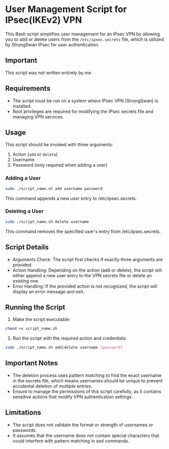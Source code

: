 # User Management Script for IPsec(IKEv2) VPN

This Bash script simplifies user management for an IPsec VPN by allowing you to add or delete users from the `/etc/ipsec.secrets` file, which is utilized by StrongSwan IPsec for user authentication.

## Important
This script was not written entirely by me

## Requirements

- The script must be run on a system where IPsec VPN (StrongSwan) is installed.
- Root privileges are required for modifying the IPsec secrets file and managing VPN services.

## Usage

This script should be invoked with three arguments:
1. Action (`add` or `delete`)
2. Username
3. Password (only required when adding a user)

### Adding a User

```bash
sudo ./script_name.sh add username password
```
This command appends a new user entry to /etc/ipsec.secrets.

### Deleting a User

```bash
sudo ./script_name.sh delete username
```

This command removes the specified user's entry from /etc/ipsec.secrets.


## Script Details

- Arguments Check: The script first checks if exactly three arguments are provided.
- Action Handling: Depending on the action (add or delete), the script will either append a new user entry to the VPN secrets file or delete an existing one.
- Error Handling: If the provided action is not recognized, the script will display an error message and exit.

## Running the Script

1. Make the script executable:
```bash
chmod +x script_name.sh
```

2. Run the script with the required action and credentials:
```bash
sudo ./script_name.sh add|delete username [password]
```

## Important Notes

- The deletion process uses pattern matching to find the exact username in the secrets file, which means usernames should be unique to prevent accidental deletion of multiple entries.
- Ensure to manage the permissions of this script carefully, as it contains sensitive actions that modify VPN authentication settings.


## Limitations

- The script does not validate the format or strength of usernames or passwords.
- It assumes that the username does not contain special characters that could interfere with pattern matching in sed commands.
